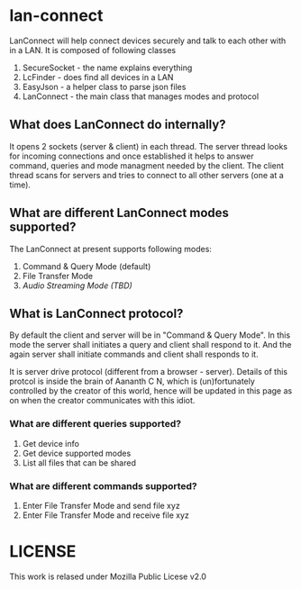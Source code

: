 # lan-connect
LanConnect will help connect devices securely and talk to each other with in a LAN.
It is composed of following classes

 1. SecureSocket - the name explains everything
 2. LcFinder - does find all devices in a LAN
 3. EasyJson - a helper class to parse json files
 4. LanConnect - the main class that manages modes and protocol


## What does LanConnect do internally?
It opens 2 sockets (server & client) in each thread. The server thread looks for
incoming connections and once established it helps to answer command, queries and
mode managment needed by the client. The client thread scans for servers and tries
to connect to all other servers (one at a time).


## What are different LanConnect modes supported?
The LanConnect at present supports following modes:
 1. Command & Query Mode (default)
 2. File Transfer Mode
 3. _Audio Streaming Mode (TBD)_


## What is LanConnect protocol?
By default the client and server will be in "Command & Query Mode". In this mode
the server shall initiates a query and client shall respond to it. And the again
server shall initiate commands and client shall responds to it.

It is server drive protocol (different from a browser - server). Details of this protcol
is inside the brain of Aananth C N, which is (un)fortunately controlled by the creator
of this world, hence will be updated in this page as on when the creator communicates
with this idiot.


### What are different queries supported?
 1. Get device info
 2. Get device supported modes
 3. List all files that can be shared

### What are different commands supported?
 1. Enter File Transfer Mode and send file xyz
 2. Enter File Transfer Mode and receive file xyz


# LICENSE
This work is relased under Mozilla Public Licese v2.0
